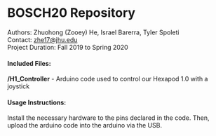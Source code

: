 # BOSCH20 Repository
Authors: Zhuohong (Zooey) He, Israel Barerra, Tyler Spoleti\
Contact: zhe17@jhu.edu\
Project Duration: Fall 2019 to Spring 2020

#### Included Files:
**/H1_Controller** - Arduino code used to control our Hexapod 1.0 with a joystick

#### Usage Instructions:
Install the necessary hardware to the pins declared in the code. Then, upload
the arduino code into the arduino via the USB.
